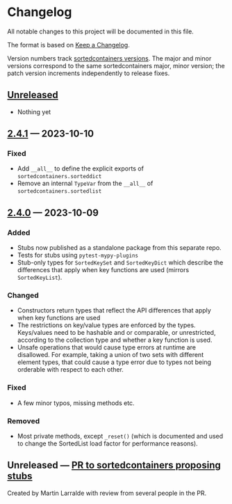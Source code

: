 # Changelog

All notable changes to this project will be documented in this file.

The format is based on [Keep a Changelog](https://keepachangelog.com/en/1.0.0/).

Version numbers track
[sortedcontainers versions](https://github.com/grantjenks/python-sortedcontainers/blob/master/HISTORY.rst).
The major and minor versions correspond to the same sortedcontainers major,
minor version; the patch version increments independently to release fixes.

## [Unreleased]

- Nothing yet

## [2.4.1] — 2023-10-10

### Fixed

- Add `__all__` to define the explicit exports of `sortedcontainers.sorteddict`
- Remove an internal `TypeVar` from the `__all__` of
  `sortedcontainers.sortedlist`

## [2.4.0] — 2023-10-09

### Added

- Stubs now published as a standalone package from this separate repo.
- Tests for stubs using `pytest-mypy-plugins`
- Stub-only types for `SortedKeySet` and `SortedKeyDict` which describe the
  differences that apply when key functions are used (mirrors `SortedKeyList`).

### Changed

- Constructors return types that reflect the API differences that apply when key
  functions are used
- The restrictions on key/value types are enforced by the types. Keys/values
  need to be hashable and or comparable, or unrestricted, according to the
  collection type and whether a key function is used.
- Unsafe operations that would cause type errors at runtime are disallowed. For
  example, taking a union of two sets with different element types, that could
  cause a type error due to types not being orderable with respect to each
  other.

### Fixed

- A few minor typos, missing methods etc.

### Removed

- Most private methods, except `_reset()` (which is documented and used to
  change the SortedList load factor for performance reasons).

## Unreleased — [PR to sortedcontainers proposing stubs]

[PR to sortedcontainers proposing stubs]:
  https://github.com/grantjenks/python-sortedcontainers/pull/107

Created by Martin Larralde with review from several people in the PR.

[unreleased]:
  https://github.com/h4l/sortedcontainers-stubs/compare/v2.4.1...HEAD
[2.4.1]: https://github.com/h4l/sortedcontainers-stubs/compare/v2.4.0...2.4.1
[2.4.0]: https://github.com/h4l/sortedcontainers-stubs/releases/tag/v2.4.0

